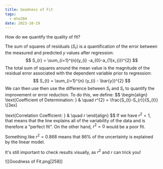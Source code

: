 ```yaml
---
title: Goodness of Fit
tags:
  - mte204
date: 2023-10-19
---
```

How do we quantify the quality of fit?

The sum of squares of residuals ($S_{r}$) is a quantification of the error between the measured and predicted $y$ values after regression:
$$
S_{r} = \sum_{i=1}^{n}(y_{i} -a_{0}-a_{1}x_{i})^{2}
$$
The total sum of squares around the mean value is the magnitude of the residual error associated with the dependent variable prior to regression:
$$
S_{t} = \sum_{i=1}^{n} (y_{i} - \bar{y})^{2}
$$
We can then use then use the difference between $S_{t}$ and $S_{r}$ to quantify the improvement or error reduction. To do this, we define:
$$
\begin{align}
\text{Coefficient of Determination: } &  \quad r^{2} = \frac{S_{t}-S_{r}}{S_{t}} \\[3ex] 

\text{Correlation Coefficient: }  & \quad r
\end{align}
$$
If we have $r^{2} = 1$, that means that the line explains all of the variability of the data and is therefore a "perfect fit". On the other hand, $r^{2} = 0$ would be a poor fit.

Something like $r^{2} = 0.868$ means that 86% of the uncertainty is explained by the linear model.

It's still important to check results visually, as $r^{2}$ and $r$ can trick you!

![[Goodness of Fit.png|258]]